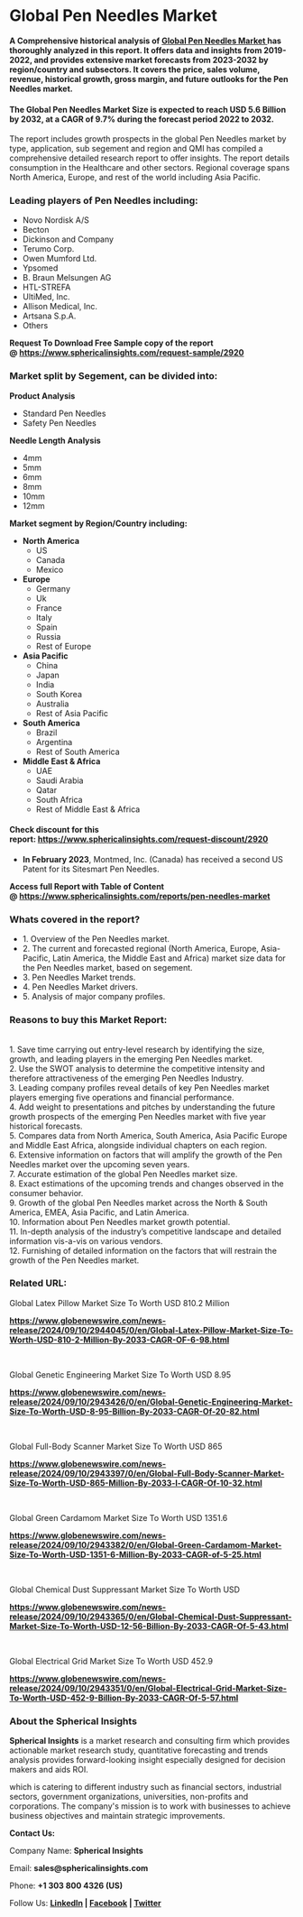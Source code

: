<h1 class="news-post-title">Global Pen Needles Market&nbsp;</h1>
<p><strong>A Comprehensive historical analysis of&nbsp;<a href="https://www.sphericalinsights.com/reports/pen-needles-market" target="_blank" rel="noopener">Global Pen Needles Market&nbsp;</a>has thoroughly analyzed in this report. It offers data and insights from 2019-2022, and provides extensive market forecasts from 2023-2032 by region/country and subsectors. It covers the price, sales volume, revenue, historical growth, gross margin, and future outlooks for the Pen Needles market.</strong></p>
<h4><strong>The Global Pen Needles Market Size is expected to reach USD 5.6 Billion by 2032, at a CAGR of 9.7% during the forecast period 2022 to 2032.</strong></h4>
<p>The report includes growth prospects in the global Pen Needles market by type, application, sub segement and region and QMI has compiled a comprehensive detailed research report to offer insights. The report details consumption in the Healthcare and other sectors. Regional coverage spans North America, Europe, and rest of the world including Asia Pacific.</p>
<h3><strong>Leading players of Pen Needles including:</strong></h3>
<ul>
<li>Novo Nordisk A/S</li>
<li>Becton</li>
<li>Dickinson and Company</li>
<li>Terumo Corp.</li>
<li>Owen Mumford Ltd.</li>
<li>Ypsomed</li>
<li>B. Braun Melsungen AG</li>
<li>HTL-STREFA</li>
<li>UltiMed, Inc.</li>
<li>Allison Medical, Inc.</li>
<li>Artsana S.p.A.</li>
<li>Others</li>
</ul>
<p><strong>Request To Download Free Sample copy of the report @&nbsp;<a href="https://www.sphericalinsights.com/request-sample/2920">https://www.sphericalinsights.com/request-sample/2920</a></strong></p>
<h3><strong>Market split by Segement, can be divided into:</strong></h3>
<p><strong>Product Analysis</strong></p>
<ul>
<li>Standard Pen Needles</li>
<li>Safety Pen Needles</li>
</ul>
<p><strong>Needle Length Analysis</strong></p>
<ul>
<li>4mm</li>
<li>5mm</li>
<li>6mm</li>
<li>8mm</li>
<li>10mm</li>
<li>12mm</li>
</ul>
<p><strong>Market segment by Region/Country including:</strong></p>
<ul>
<li><strong>North America</strong>
<ul>
<li>US</li>
<li>Canada</li>
<li>Mexico</li>
</ul>
</li>
<li><strong>Europe</strong>
<ul>
<li>Germany</li>
<li>Uk</li>
<li>France</li>
<li>Italy</li>
<li>Spain</li>
<li>Russia</li>
<li>Rest of Europe</li>
</ul>
</li>
<li><strong>Asia Pacific</strong>
<ul>
<li>China</li>
<li>Japan</li>
<li>India</li>
<li>South Korea</li>
<li>Australia</li>
<li>Rest of Asia Pacific</li>
</ul>
</li>
<li><strong>South America</strong>
<ul>
<li>Brazil</li>
<li>Argentina</li>
<li>Rest of South America</li>
</ul>
</li>
<li><strong>Middle East &amp; Africa</strong>
<ul>
<li>UAE</li>
<li>Saudi Arabia</li>
<li>Qatar</li>
<li>South Africa</li>
<li>Rest of Middle East &amp; Africa</li>
</ul>
</li>
</ul>
<h4>Check discount for this report:&nbsp;<a href="https://www.sphericalinsights.com/request-discount/2920">https://www.sphericalinsights.com/request-discount/2920</a></h4>
<ul>
<li><strong>In February 2023</strong>, Montmed, Inc. (Canada) has received a second US Patent for its Sitesmart Pen Needles.</li>
</ul>
<p><strong>Access full Report with Table of Content @&nbsp;<a href="https://www.sphericalinsights.com/reports/pen-needles-market">https://www.sphericalinsights.com/reports/pen-needles-market</a>&nbsp;</strong></p>
<h3><strong>Whats covered in the report?</strong></h3>
<ul>
<li>1. Overview of the Pen Needles market.</li>
<li>2. The current and forecasted regional (North America, Europe, Asia-Pacific, Latin America, the Middle East and Africa) market size data for the Pen Needles market, based on segement.</li>
<li>3. Pen Needles Market trends.</li>
<li>4. Pen Needles Market drivers.</li>
<li>5. Analysis of major company profiles.</li>
</ul>
<h3><strong>Reasons to buy this Market Report:</strong></h3>
<p><br />1. Save time carrying out entry-level research by identifying the size, growth, and leading players in the emerging Pen Needles market.<br />2. Use the SWOT analysis to determine the competitive intensity and therefore attractiveness of the emerging Pen Needles Industry.<br />3. Leading company profiles reveal details of key Pen Needles market players emerging five operations and financial performance.<br />4. Add weight to presentations and pitches by understanding the future growth prospects of the emerging Pen Needles market with five year historical forecasts.<br />5. Compares data from North America, South America, Asia Pacific Europe and Middle East Africa, alongside individual chapters on each region.<br />6. Extensive information on factors that will amplify the growth of the Pen Needles market over the upcoming seven years.<br />7. Accurate estimation of the global Pen Needles market size.<br />8. Exact estimations of the upcoming trends and changes observed in the consumer behavior.<br />9. Growth of the global Pen Needles market across the North &amp; South America, EMEA, Asia Pacific, and Latin America.<br />10. Information about Pen Needles market growth potential.<br />11. In-depth analysis of the industry&rsquo;s competitive landscape and detailed information vis-a-vis on various vendors.<br />12. Furnishing of detailed information on the factors that will restrain the growth of the Pen Needles market.</p>
<h3><strong>Related URL:</strong></h3>
<p>Global Latex Pillow Market Size To Worth USD 810.2 Million</p>
<p><strong><a href="https://www.globenewswire.com/news-release/2024/09/10/2944045/0/en/Global-Latex-Pillow-Market-Size-To-Worth-USD-810-2-Million-By-2033-CAGR-OF-6-98.html">https://www.globenewswire.com/news-release/2024/09/10/2944045/0/en/Global-Latex-Pillow-Market-Size-To-Worth-USD-810-2-Million-By-2033-CAGR-OF-6-98.html</a>&nbsp;</strong></p>
<p>&nbsp;</p>
<p>Global Genetic Engineering Market Size To Worth USD 8.95</p>
<p><strong><a href="https://www.globenewswire.com/news-release/2024/09/10/2943426/0/en/Global-Genetic-Engineering-Market-Size-To-Worth-USD-8-95-Billion-By-2033-CAGR-Of-20-82.html">https://www.globenewswire.com/news-release/2024/09/10/2943426/0/en/Global-Genetic-Engineering-Market-Size-To-Worth-USD-8-95-Billion-By-2033-CAGR-Of-20-82.html</a>&nbsp;</strong></p>
<p>&nbsp;</p>
<p>Global Full-Body Scanner Market Size To Worth USD 865</p>
<p><strong><a href="https://www.globenewswire.com/news-release/2024/09/10/2943397/0/en/Global-Full-Body-Scanner-Market-Size-To-Worth-USD-865-Million-By-2033-l-CAGR-Of-10-32.html">https://www.globenewswire.com/news-release/2024/09/10/2943397/0/en/Global-Full-Body-Scanner-Market-Size-To-Worth-USD-865-Million-By-2033-l-CAGR-Of-10-32.html</a>&nbsp;</strong></p>
<p>&nbsp;</p>
<p>Global Green Cardamom Market Size To Worth USD 1351.6</p>
<p><strong><a href="https://www.globenewswire.com/news-release/2024/09/10/2943382/0/en/Global-Green-Cardamom-Market-Size-To-Worth-USD-1351-6-Million-By-2033-CAGR-of-5-25.html">https://www.globenewswire.com/news-release/2024/09/10/2943382/0/en/Global-Green-Cardamom-Market-Size-To-Worth-USD-1351-6-Million-By-2033-CAGR-of-5-25.html</a>&nbsp;</strong></p>
<p>&nbsp;</p>
<p>Global Chemical Dust Suppressant Market Size To Worth USD</p>
<p><strong><a href="https://www.globenewswire.com/news-release/2024/09/10/2943365/0/en/Global-Chemical-Dust-Suppressant-Market-Size-To-Worth-USD-12-56-Billion-By-2033-CAGR-Of-5-43.html">https://www.globenewswire.com/news-release/2024/09/10/2943365/0/en/Global-Chemical-Dust-Suppressant-Market-Size-To-Worth-USD-12-56-Billion-By-2033-CAGR-Of-5-43.html</a>&nbsp;</strong></p>
<p>&nbsp;</p>
<p>Global Electrical Grid Market Size To Worth USD 452.9</p>
<p><strong><a href="https://www.globenewswire.com/news-release/2024/09/10/2943351/0/en/Global-Electrical-Grid-Market-Size-To-Worth-USD-452-9-Billion-By-2033-CAGR-Of-5-57.html">https://www.globenewswire.com/news-release/2024/09/10/2943351/0/en/Global-Electrical-Grid-Market-Size-To-Worth-USD-452-9-Billion-By-2033-CAGR-Of-5-57.html</a>&nbsp;</strong></p>
<h3><strong>About the Spherical Insights</strong></h3>
<p><strong>Spherical Insights</strong>&nbsp;is a market research and consulting firm which provides actionable market research study, quantitative forecasting and trends analysis provides forward-looking insight especially designed for decision makers and aids ROI.</p>
<p>which is catering to different industry such as financial sectors, industrial sectors, government organizations, universities, non-profits and corporations. The company's mission is to work with businesses to achieve business objectives and maintain strategic improvements.</p>
<p><strong>Contact Us:</strong></p>
<p>Company Name:&nbsp;<strong>Spherical Insights</strong></p>
<p>Email:&nbsp;<strong>sales@sphericalinsights.com</strong></p>
<p>Phone:&nbsp;<strong>+1 303 800 4326 (US)</strong></p>
<p>Follow Us:&nbsp;<strong><a href="https://www.linkedin.com/company/spherical-insight/"><u>LinkedIn</u></a>&nbsp;|&nbsp;<a href="https://www.facebook.com/sphericalinsights22"><u>Facebook</u></a>&nbsp;|&nbsp;<a href="https://twitter.com/SInsights_US"><u>Twitter</u></a></strong></p>
